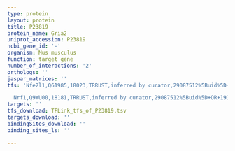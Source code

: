 ```yaml
---
type: protein
layout: protein
title: P23819
protein_name: Gria2
uniprot_accession: P23819
ncbi_gene_id: '-'
organism: Mus musculus
function: target gene
number_of_interactions: '2'
orthologs: ''
jaspar_matrices: ''
tfs: 'Nfe2l1,Q61985,18023,TRRUST,inferred by curator,29087512%5Buid%5D+OR+19166514%5Buid%5D,Yes

  Nrf1,Q9WU00,18181,TRRUST,inferred by curator,29087512%5Buid%5D+OR+19166514%5Buid%5D,Yes'
targets: ''
tfs_download: TFLink_tfs_of_P23819.tsv
targets_download: ''
bindingSites_download: ''
binding_sites_ls: ''

---
```

